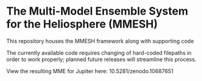 # The Multi-Model Ensemble System for the Heliosphere (MMESH)
This repository houses the MMESH framework along with supporting code

The currently available code requires changing of hard-coded filepaths in 
order to work properly; planned future releases will streamline this 
process.

View the resulting MME for Jupiter here: 10.5281/zenodo.10687651
